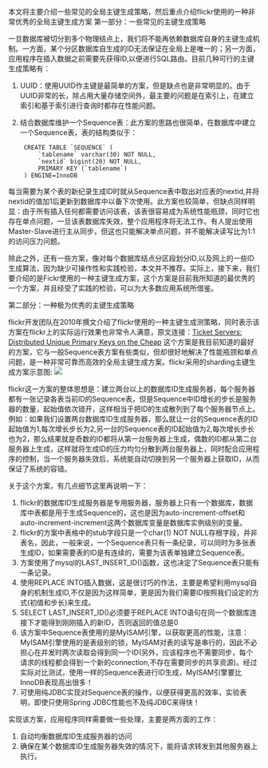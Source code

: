 本文将主要介绍一些常见的全局主键生成策略，然后重点介绍flickr使用的一种非常优秀的全局主键生成方案
第一部分：一些常见的主键生成策略

一旦数据库被切分到多个物理结点上，我们将不能再依赖数据库自身的主键生成机制。一方面，某个分区数据库自生成的ID无法保证在全局上是唯一的；另一方面，应用程序在插入数据之前需要先获得ID,以便进行SQL路由。目前几种可行的主键生成策略有：
1. UUID：使用UUID作主键是最简单的方案，但是缺点也是非常明显的。由于UUID非常的长，除占用大量存储空间外，最主要的问题是在索引上，在建立索引和基于索引进行查询时都存在性能问题。
2. 结合数据库维护一个Sequence表：此方案的思路也很简单，在数据库中建立一个Sequence表，表的结构类似于：

		CREATE TABLE `SEQUENCE` (  
		    `tablename` varchar(30) NOT NULL,  
		    `nextid` bigint(20) NOT NULL,  
		    PRIMARY KEY (`tablename`)  
		) ENGINE=InnoDB   
每当需要为某个表的新纪录生成ID时就从Sequence表中取出对应表的nextid,并将nextid的值加1后更新到数据库中以备下次使用。此方案也较简单，但缺点同样明显：由于所有插入任何都需要访问该表，该表很容易成为系统性能瓶颈，同时它也存在单点问题，一旦该表数据库失效，整个应用程序将无法工作。有人提出使用Master-Slave进行主从同步，但这也只能解决单点问题，并不能解决读写比为1:1的访问压力问题。

除此之外，还有一些方案，像对每个数据库结点分区段划分ID,以及网上的一些ID生成算法，因为缺少可操作性和实践检验，本文并不推荐。实际上，接下来，我们要介绍的是Fickr使用的一种主键生成方案，这个方案是目前我所知道的最优秀的一个方案，并且经受了实践的检验，可以为大多数应用系统所借鉴。

第二部分：一种极为优秀的主键生成策略

flickr开发团队在2010年撰文介绍了flickr使用的一种主键生成测策略，同时表示该方案在flickr上的实际运行效果也非常令人满意，原文连接：[Ticket Servers: Distributed Unique Primary Keys on the Cheap](http://code.flickr.com/blog/2010/02/08/ticket-servers-distributed-unique-primary-keys-on-the-cheap/) 这个方案是我目前知道的最好的方案，它与一般Sequence表方案有些类似，但却很好地解决了性能瓶颈和单点问题，是一种非常可靠而高效的全局主键生成方案。flickr采用的sharding主键生成方案示意图:
![](http://ww1.sinaimg.cn/large/67a6a651gw1dujgqcx9ncj.jpg)

flickr这一方案的整体思想是：建立两台以上的数据库ID生成服务器，每个服务器都有一张记录各表当前ID的Sequence表，但是Sequence中ID增长的步长是服务器的数量，起始值依次错开，这样相当于把ID的生成散列到了每个服务器节点上。例如：如果我们设置两台数据库ID生成服务器，那么就让一台的Sequence表的ID起始值为1,每次增长步长为2,另一台的Sequence表的ID起始值为2,每次增长步长也为2，那么结果就是奇数的ID都将从第一台服务器上生成，偶数的ID都从第二台服务器上生成，这样就将生成ID的压力均匀分散到两台服务器上，同时配合应用程序的控制，当一个服务器失效后，系统能自动切换到另一个服务器上获取ID，从而保证了系统的容错。

关于这个方案，有几点细节这里再说明一下：
1. flickr的数据库ID生成服务器是专用服务器，服务器上只有一个数据库，数据库中表都是用于生成Sequence的，这也是因为auto-increment-offset和auto-increment-increment这两个数据库变量是数据库实例级别的变量。
2. flickr的方案中表格中的stub字段只是一个char(1) NOT NULL存根字段，并非表名，因此，一般来说，一个Sequence表只有一条纪录，可以同时为多张表生成ID，如果需要表的ID是有连续的，需要为该表单独建立Sequence表。
3. 方案使用了mysql的LAST_INSERT_ID()函数，这也决定了Sequence表只能有一条记录。
4. 使用REPLACE INTO插入数据，这是很讨巧的作法，主要是希望利用mysql自身的机制生成ID,不仅是因为这样简单，更是因为我们需要ID按照我们设定的方式(初值和步长)来生成。
5. SELECT LAST_INSERT_ID()必须要于REPLACE INTO语句在同一个数据库连接下才能得到刚刚插入的新ID，否则返回的值总是0
6. 该方案中Sequence表使用的是MyISAM引擎，以获取更高的性能，注意：MyISAM引擎使用的是表级别的锁，MyISAM对表的读写是串行的，因此不必担心在并发时两次读取会得到同一个ID(另外，应该程序也不需要同步，每个请求的线程都会得到一个新的connection,不存在需要同步的共享资源)。经过实际对比测试，使用一样的Sequence表进行ID生成，MyISAM引擎要比InnoDB表现高出很多！
7. 可使用纯JDBC实现对Sequence表的操作，以便获得更高的效率，实验表明，即使只使用Spring JDBC性能也不及纯JDBC来得快！

实现该方案，应用程序同样需要做一些处理，主要是两方面的工作：

1. 自动均衡数据库ID生成服务器的访问
2. 确保在某个数据库ID生成服务器失效的情况下，能将请求转发到其他服务器上执行。

